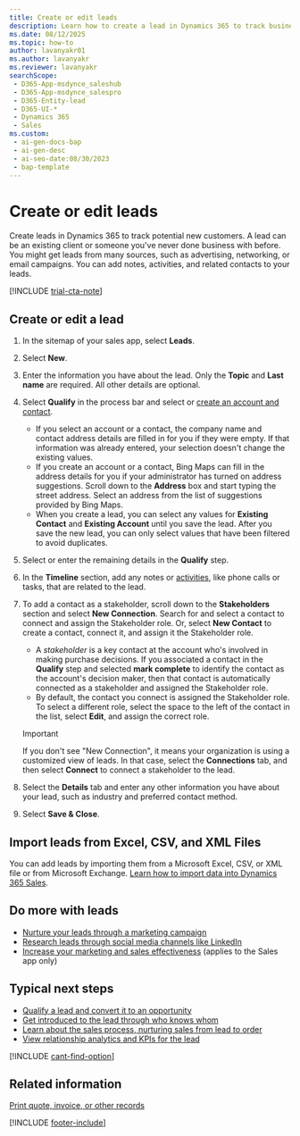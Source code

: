 ```yaml
---
title: Create or edit leads
description: Learn how to create a lead in Dynamics 365 to track business prospects and add notes, activities, and related contacts.
ms.date: 08/12/2025
ms.topic: how-to
author: lavanyakr01
ms.author: lavanyakr
ms.reviewer: lavanyakr
searchScope:
 - D365-App-msdynce_saleshub
 - D365-App-msdynce_salespro
 - D365-Entity-lead
 - D365-UI-*
 - Dynamics 365
 - Sales
ms.custom:
 - ai-gen-docs-bap
 - ai-gen-desc
 - ai-seo-date:08/30/2023
 - bap-template
---
```


# Create or edit leads

Create leads in Dynamics 365 to track potential new customers. A lead can be an existing client or someone you've never done business with before. You might get leads from many sources, such as advertising, networking, or email campaigns. You can add notes, activities, and related contacts to your leads.

[!INCLUDE [trial-cta-note](../includes/trial-cta-note.md)]

## Create or edit a lead

1. In the sitemap of your sales app, select **Leads**.

1. Select **New**.

1. Enter the information you have about the lead. Only the **Topic** and **Last name** are required. All other details are optional.

1. Select **Qualify** in the process bar and select or [create an account and contact](accounts-contacts.md).

    - If you select an account or a contact, the company name and contact address details are filled in for you if they were empty. If that information was already entered, your selection doesn't change the existing values.
    - If you create an account or a contact, Bing Maps can fill in the address details for you if your administrator has turned on address suggestions. Scroll down to the **Address** box and start typing the street address. Select an address from the list of suggestions provided by Bing Maps.
    - When you create a lead, you can select any values for **Existing Contact** and **Existing Account** until you save the lead. After you save the new lead, you can only select values that have been filtered to avoid duplicates.

1. Select or enter the remaining details in the **Qualify** step.

1. In the **Timeline** section, add any notes or [activities](manage-activities.md), like phone calls or tasks, that are related to the lead.

1. To add a contact as a stakeholder, scroll down to the **Stakeholders** section and select **New Connection**. Search for and select a contact to connect and assign the Stakeholder role. Or, select **New Contact** to create a contact, connect it, and assign it the Stakeholder role.

    - A *stakeholder* is a key contact at the account who's involved in making purchase decisions. If you associated a contact in the **Qualify** step and selected **mark complete** to identify the contact as the account's decision maker, then that contact is automatically connected as a stakeholder and assigned the Stakeholder role.
    - By default, the contact you connect is assigned the Stakeholder role. To select a different role, select the space to the left of the contact in the list, select **Edit**, and assign the correct role.
  
   > [!IMPORTANT]
   > If you don't see "New Connection", it means your organization is using a customized view of leads. In that case, select the **Connections** tab, and then select **Connect** to connect a stakeholder to the lead.

1. Select the **Details** tab and enter any other information you have about your lead, such as industry and preferred contact method.

1. Select **Save & Close**.

## Import leads from Excel, CSV, and XML Files

You can add leads by importing them from a Microsoft Excel, CSV, or XML file or from Microsoft Exchange. [Learn how to import data into Dynamics 365 Sales](import-data.md).

## Do more with leads

- [Nurture your leads through a marketing campaign](../sales-enterprise/get-started-app-marketing-sales.md)
- [Research leads through social media channels like LinkedIn](../insights-insideview/insights-powered-by-insideview.md)
- [Increase your marketing and sales effectiveness](../versium-predict/versium-predict.md) (applies to the Sales app only)

## Typical next steps

- [Qualify a lead and convert it to an opportunity](qualify-lead-convert-opportunity-sales.md)
- [Get introduced to the lead through who knows whom](who-knows-whom.md)
- [Learn about the sales process, nurturing sales from lead to order](nurture-sales-from-lead-order-sales.md)
- [View relationship analytics and KPIs for the lead](relationship-analytics.md)

[!INCLUDE [cant-find-option](../includes/cant-find-option.md)]

## Related information

[Print quote, invoice, or other records](print-records.md)

[!INCLUDE [footer-include](../includes/footer-banner.md)]
